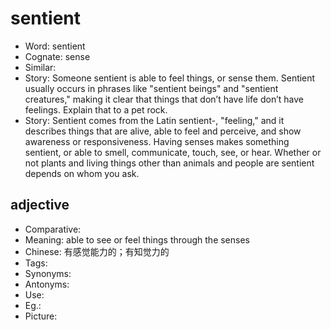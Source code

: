 # sentient

- Word: sentient
- Cognate: sense
- Similar: 
- Story: Someone sentient is able to feel things, or sense them. Sentient usually occurs in phrases like "sentient beings" and "sentient creatures," making it clear that things that don’t have life don’t have feelings. Explain that to a pet rock.
- Story: Sentient comes from the Latin sentient-, "feeling," and it describes things that are alive, able to feel and perceive, and show awareness or responsiveness. Having senses makes something sentient, or able to smell, communicate, touch, see, or hear. Whether or not plants and living things other than animals and people are sentient depends on whom you ask.

## adjective

- Comparative: 
- Meaning: able to see or feel things through the senses
- Chinese: 有感觉能力的；有知觉力的
- Tags: 
- Synonyms: 
- Antonyms: 
- Use: 
- Eg.: 
- Picture: 


